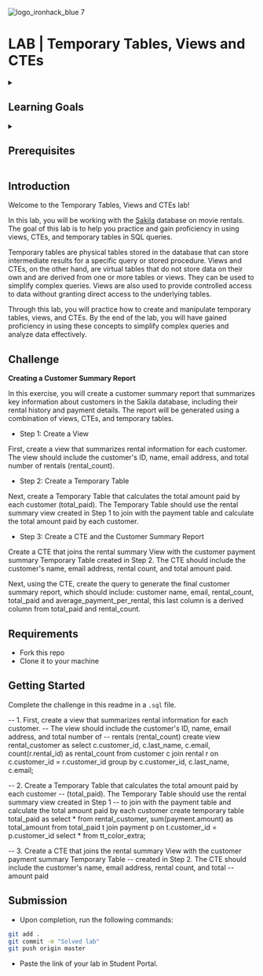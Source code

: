 ![logo_ironhack_blue 7](https://user-images.githubusercontent.com/23629340/40541063-a07a0a8a-601a-11e8-91b5-2f13e4e6b441.png)

# LAB | Temporary Tables, Views and CTEs

<details>
  <summary>
   <h2>Learning Goals</h2>
  </summary>

  This lab allows you to practice and apply the concepts and techniques taught in class. 

  Upon completion of this lab, you will be able to:
  
- Create and use Temporary Tables, Views and Common Table Expressions (CTEs) in SQL to simplify complex queries and improve query performance.

  <br>
  <hr> 

</details>

<details>
  <summary>
   <h2>Prerequisites</h2>
  </summary>

Before this starting this lab, you should have learnt about:

- SELECT, FROM, ORDER BY, LIMIT, WHERE, GROUP BY, and HAVING clauses. DISTINCT, AS keywords.
- Built-in SQL functions such as COUNT, MAX, MIN, AVG, ROUND, DATEDIFF, or DATE_FORMAT.
- JOIN to combine data from multiple tables.
- Subqueries
- Temporary Tables, Views, CTEs
 
  <br>
  <hr> 

</details>


## Introduction

Welcome to the Temporary Tables, Views and CTEs lab!

In this lab, you will be working with the [Sakila](https://dev.mysql.com/doc/sakila/en/) database on movie rentals. The goal of this lab is to help you practice and gain proficiency in using views, CTEs, and temporary tables in SQL queries.

Temporary tables are physical tables stored in the database that can store intermediate results for a specific query or stored procedure. Views and CTEs, on the other hand, are virtual tables that do not store data on their own and are derived from one or more tables or views. They can be used to simplify complex queries. Views are also used to provide controlled access to data without granting direct access to the underlying tables.

Through this lab, you will practice how to create and manipulate temporary tables, views, and CTEs. By the end of the lab, you will have gained proficiency in using these concepts to simplify complex queries and analyze data effectively.


## Challenge

**Creating a Customer Summary Report**

In this exercise, you will create a customer summary report that summarizes key information about customers in the Sakila database, including their rental history and payment details. The report will be generated using a combination of views, CTEs, and temporary tables.

- Step 1: Create a View

First, create a view that summarizes rental information for each customer. The view should include the customer's ID, name, email address, and total number of rentals (rental_count).

- Step 2: Create a Temporary Table

Next, create a Temporary Table that calculates the total amount paid by each customer (total_paid). The Temporary Table should use the rental summary view created in Step 1 to join with the payment table and calculate the total amount paid by each customer.

- Step 3: Create a CTE and the Customer Summary Report

Create a CTE that joins the rental summary View with the customer payment summary Temporary Table created in Step 2. The CTE should include the customer's name, email address, rental count, and total amount paid. 

Next, using the CTE, create the query to generate the final customer summary report, which should include: customer name, email, rental_count, total_paid and average_payment_per_rental, this last column is a derived column from total_paid and rental_count.

## Requirements

- Fork this repo
- Clone it to your machine


## Getting Started

Complete the challenge in this readme in a `.sql` file.

-- 1. First, create a view that summarizes rental information for each customer. 
-- The view should include the customer's ID, name, email address, and total number of 
-- rentals (rental_count)
create view rental_customer as
select c.customer_id, c.last_name, c.email,
count(r.rental_id) as rental_count
from customer c
join rental r on c.customer_id = r.customer_id
group by c.customer_id, c.last_name, c.email;

-- 2. Create a Temporary Table that calculates the total amount paid by each customer
-- (total_paid). The Temporary Table should use the rental summary view created in Step 1
-- to join with the payment table and calculate the total amount paid by each customer
create temporary table total_paid as
select * from rental_customer,
sum(payment.amount) as total_amount
from total_paid t
join payment p on t.customer_id = p.customer_id
select * from tt_color_extra;

-- 3. Create a CTE that joins the rental summary View with the customer payment summary Temporary Table
-- created in Step 2. The CTE should include the customer's name, email address, rental count, and total
-- amount paid

## Submission

- Upon completion, run the following commands:

```bash
git add .
git commit -m "Solved lab"
git push origin master
```

- Paste the link of your lab in Student Portal.



